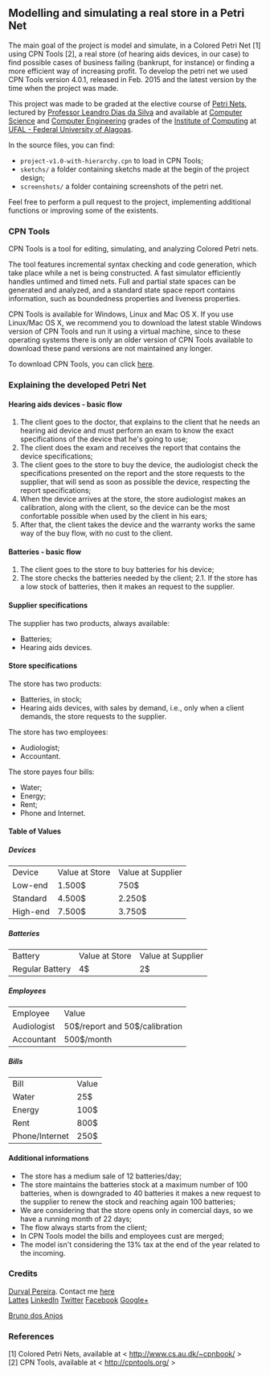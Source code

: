 ## Modelling and simulating a real store in a Petri Net

<nav style='font-align:justify'>The main goal of the project is model and simulate, in a Colored Petri Net [1] using CPN Tools [2], a real store (of hearing aids devices, in our case) to find possible cases of business failing (bankrupt, for instance) or finding a more efficient way of increasing profit. To develop the petri net we used CPN Tools version 4.0.1, released in Feb. 2015 and the latest version by the time when the project was made.

This project was made to be graded at the elective course of <a href="http://www.cs.au.dk/~cpnbook/" target="_blank">Petri Nets</a>, lectured by <a href="http://buscatextual.cnpq.br/buscatextual/visualizacv.do?metodo=apresentar&id=K4766554T7" target="_blank">Professor Leandro Dias da Silva</a> and available at <a href='http://www.ufal.edu.br/unidadeacademica/ic/graduacao/ciencia-da-computacao' target='_blank'>Computer Science</a> and <a href='http://www.ufal.edu.br/unidadeacademica/ic/graduacao/engenharia-de-computacao' target='_blank'>Computer Engineering</a> grades of the <a href="http://www.ic.ufal.br" target="_blank">Institute of Computing</a> at <a href="http://www.ufal.edu.br" target="_blank">UFAL - Federal University of Alagoas</a>.

In the source files, you can find:

- `project-v1.0-with-hierarchy.cpn` to load in CPN Tools;
- `sketchs/` a folder containing sketchs made at the begin of the project design;
- `screenshots/` a folder containing screenshots of the petri net.

Feel free to perform a pull request to the project, implementing additional functions or improving some of the existents.<br>

</nav>

### CPN Tools

CPN Tools is a tool for editing, simulating, and analyzing Colored Petri nets.

The tool features incremental syntax checking and code generation, which take place while a net is being constructed. A fast simulator efficiently handles untimed and timed nets. Full and partial state spaces can be generated and analyzed, and a standard state space report contains information, such as boundedness properties and liveness properties.

CPN Tools is available for Windows, Linux and Mac OS X. If you use Linux/Mac OS X, we recommend you to download the latest stable Windows version of CPN Tools and run it using a virtual machine, since to these operating systems there is only an older version of CPN Tools available to download these pand versions are not maintained any longer.

To download CPN Tools, you can click <a href='http://cpntools.org/download' target='_blank'>here</a>.

### Explaining the developed Petri Net

#### Hearing aids devices - basic flow

1. The client goes to the doctor, that explains to the client that he needs an hearing aid device and must perform an exam to know the exact specifications of the device that he's going to use;
2. The client does the exam and receives the report that contains the device specifications;
3. The client goes to the store to buy the device, the audiologist check the specifications presented on the report and the store requests to the supplier, that will send as soon as possible the device, respecting the report specifications;
4. When the device arrives at the store, the store audiologist makes an calibration, along with the client, so the device can be the most confortable possible when used by the client in his ears;
5. After that, the client takes the device and the warranty works the same way of the buy flow, with no cust to the client.

#### Batteries - basic flow

1. The client goes to the store to buy batteries for his device;
2. The store checks the batteries needed by the client;
2.1. If the store has a low stock of batteries, then it makes an request to the supplier.

#### Supplier specifications

The supplier has two products, always available:

- Batteries;
- Hearing aids devices.

#### Store specifications

The store has two products:

- Batteries, in stock;
- Hearing aids devices, with sales by demand, i.e., only when a client demands, the store requests to the supplier.

The store has two employees:

- Audiologist;
- Accountant.

The store payes four bills:

- Water;
- Energy;
- Rent;
- Phone and Internet.

#### Table of Values

##### Devices

<table>
	<tr>
		<td>Device</td>
		<td>Value at Store</td>
		<td>Value at Supplier</td>
	</tr>
	<tr>
		<td>Low-end</td>
		<td>1.500$</td>
		<td>750$</td>
	</tr>
	<tr>
		<td>Standard</td>
		<td>4.500$</td>
		<td>2.250$</td>
	</tr>
	<tr>
		<td>High-end</td>
		<td>7.500$</td>
		<td>3.750$</td>
	</tr>
</table>

##### Batteries

<table>
	<tr>
		<td>Battery</td>
		<td>Value at Store</td>
		<td>Value at Supplier</td>
	</tr>
	<tr>
		<td>Regular Battery</td>
		<td>4$</td>
		<td>2$</td>
	</tr>
</table>

##### Employees

<table>
	<tr>
		<td>Employee</td>
		<td>Value</td>
	</tr>
	<tr>
		<td>Audiologist</td>
		<td>50$/report and 50$/calibration</td>
	</tr>
	<tr>
		<td>Accountant</td>
		<td>500$/month</td>
	</tr>
</table>

##### Bills

<table>
	<tr>
		<td>Bill</td>
		<td>Value</td>
	</tr>
	<tr>
		<td>Water</td>
		<td>25$</td>
	</tr>
	<tr>
		<td>Energy</td>
		<td>100$</td>
	</tr>
	<tr>
		<td>Rent</td>
		<td>800$</td>
	</tr>
	<tr>
		<td>Phone/Internet</td>
		<td>250$</td>
	</tr>
</table>

#### Additional informations

- The store has a medium sale of 12 batteries/day;
- The store maintains the batteries stock at a maximum number of 100 batteries, when is downgraded to 40 batteries it makes a new request to the supplier to renew the stock and reaching again 100 batteries;
- We are considering that the store opens only in comercial days, so we have a running month of 22 days;
- The flow always starts from the client;
- In CPN Tools model the bills and employees cust are merged;
- The model isn't considering the 13% tax at the end of the year related to the incoming.

### Credits

<a href="http://www.durvalpereira.com.br" target="_blank">Durval Pereira</a>. Contact me  <a href="mailto:contato@durvalpereira.com.br">here</a><br>
<a href="http://bit.ly/durvallattes" target="_blank">Lattes</a> <a href="https://www.linkedin.com/in/durvalpereira">LinkedIn</a> <a href="http://twitter.com/DurvalPCN">Twitter</a> <a href="http://www.facebook.com/durvalpereiracn">Facebook</a> <a href="http://plus.google.com/+DurvalPereiraCesar">Google+</a>

<a href="#" target="_blank">Bruno dos Anjos</a>

### References

[1] Colored Petri Nets, available at < http://www.cs.au.dk/~cpnbook/ > <br>
[2] CPN Tools, available at < http://cpntools.org/ > <br>